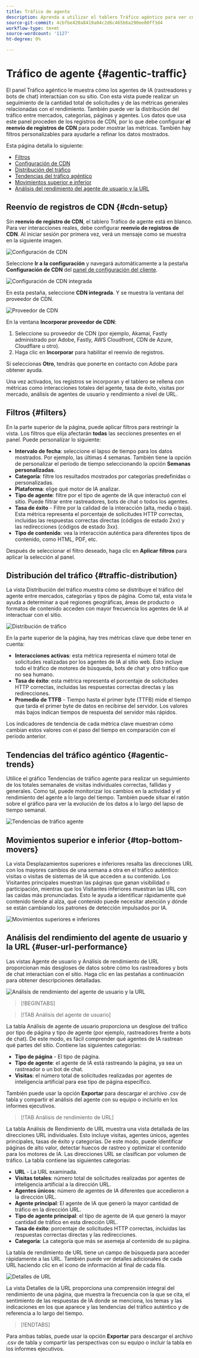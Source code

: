 ```yaml
---
title: Tráfico de agente
description: Aprenda a utilizar el tablero Tráfico agéntico para ver cómo los agentes de IA interactúan con el sitio.
source-git-commit: 4cbfbe420a8419a04c2d6c465b6a290ee00ff3d4
workflow-type: tm+mt
source-wordcount: '1127'
ht-degree: 0%

---
```



# Tráfico de agente {#agentic-traffic}

El panel Tráfico agéntico le muestra cómo los agentes de IA (rastreadores y bots de chat) interactúan con su sitio. Con esta vista puede realizar un seguimiento de la cantidad total de solicitudes y de las métricas generales relacionadas con el rendimiento. También puede ver la distribución del tráfico entre mercados, categorías, páginas y agentes. Los datos que usa este panel proceden de los registros de CDN, por lo que debe configurar **el reenvío de registros de CDN** para poder mostrar las métricas. También hay filtros personalizables para ayudarle a refinar los datos mostrados.

Esta página detalla lo siguiente:

* [Filtros](#filters)
* [Configuración de CDN](#cdn-setup)
* [Distribución del tráfico](#traffic-distribution)
* [Tendencias del tráfico agéntico](#agentic-trends)
* [Movimientos superior e inferior](#top-bottom-movers)
* [Análisis del rendimiento del agente de usuario y la URL](#user-url-performance)

## Reenvío de registros de CDN {#cdn-setup}

Sin **reenvío de registro de CDN**, el tablero Tráfico de agente está en blanco. Para ver interacciones reales, debe configurar **reenvío de registros de CDN**.  Al iniciar sesión por primera vez, verá un mensaje como se muestra en la siguiente imagen.

![Configuración de CDN](/help/dashboards/assets/ag-log-forward1.png)

Seleccione **Ir a la configuración** y navegará automáticamente a la pestaña **Configuración de CDN** del [panel de configuración del cliente](/help/dashboards/customer-configuration.md).

![Configuración de CDN integrada](/help/dashboards/assets/ag-log-forward2.png)

En esta pestaña, seleccione **CDN integrada**. Y se muestra la ventana del proveedor de CDN.

![Proveedor de CDN](/help/dashboards/assets/ag-log-forward3.png)

En la ventana **Incorporar proveedor de CDN**:

1. Seleccione su proveedor de CDN (por ejemplo, Akamai, Fastly administrado por Adobe, Fastly, AWS Cloudfront, CDN de Azure, Cloudflare u otro).
2. Haga clic en **Incorporar** para habilitar el reenvío de registros.

Si seleccionas **Otro**, tendrás que ponerte en contacto con Adobe para obtener ayuda.

Una vez activados, los registros se incorporan y el tablero se rellena con métricas como interacciones totales del agente, tasa de éxito, visitas por mercado, análisis de agentes de usuario y rendimiento a nivel de URL.

## Filtros {#filters}

En la parte superior de la página, puede aplicar filtros para restringir la vista. Los filtros que elija afectarán **todas** las secciones presentes en el panel. Puede personalizar lo siguiente:

* **Intervalo de fecha**: seleccione el lapso de tiempo para los datos mostrados. Por ejemplo, las últimas 4 semanas. También tiene la opción de personalizar el período de tiempo seleccionando la opción **Semanas personalizadas**.
* **Categoría**: filtre los resultados mostrados por categorías predefinidas o personalizadas.
* **Plataforma**: elige qué motor de IA analizar.
* **Tipo de agente**: filtre por el tipo de agente de IA que interactuó con el sitio. Puede filtrar entre rastreadores, bots de chat o todos los agentes.
* **Tasa de éxito** - Filtre por la calidad de la interacción (alta, media o baja). Esta métrica representa el porcentaje de solicitudes HTTP correctas, incluidas las respuestas correctas directas (códigos de estado 2xx) y las redirecciones (códigos de estado 3xx).
* **Tipo de contenido**: vea la interacción auténtica para diferentes tipos de contenido, como HTML, PDF, etc.

Después de seleccionar el filtro deseado, haga clic en **Aplicar filtros** para aplicar la selección al panel.

## Distribución del tráfico {#traffic-distribution}

La vista Distribución del tráfico muestra cómo se distribuye el tráfico del agente entre mercados, categorías y tipos de página. Como tal, esta vista le ayuda a determinar a qué regiones geográficas, áreas de producto o formatos de contenido acceden con mayor frecuencia los agentes de IA al interactuar con el sitio.

![Distribución de tráfico](/help/dashboards/assets/ag-main.png)

En la parte superior de la página, hay tres métricas clave que debe tener en cuenta:

* **Interacciones activas**: esta métrica representa el número total de solicitudes realizadas por los agentes de IA al sitio web. Esto incluye todo el tráfico de motores de búsqueda, bots de chat y otro tráfico que no sea humano.
* **Tasa de éxito**: esta métrica representa el porcentaje de solicitudes HTTP correctas, incluidas las respuestas correctas directas y las redirecciones.
* **Promedio de TTFB** - Tiempo hasta el primer byte (TTFB) mide el tiempo que tarda el primer byte de datos en recibirse del servidor. Los valores más bajos indican tiempos de respuesta del servidor más rápidos.

Los indicadores de tendencia de cada métrica clave muestran cómo cambian estos valores con el paso del tiempo en comparación con el periodo anterior.

## Tendencias del tráfico agéntico {#agentic-trends}

Utilice el gráfico Tendencias de tráfico agente para realizar un seguimiento de los totales semanales de visitas individuales correctas, fallidas y generales. Como tal, puede monitorizar los cambios en la actividad y el rendimiento del agente a lo largo del tiempo. También puede situar el ratón sobre el gráfico para ver la evolución de los datos a lo largo del lapso de tiempo semanal.

![Tendencias de tráfico agente](/help/dashboards/assets/ag-trends.png)

## Movimientos superior e inferior {#top-bottom-movers}

La vista Desplazamientos superiores e inferiores resalta las direcciones URL con los mayores cambios de una semana a otra en el tráfico auténtico: visitas o visitas de sistemas de IA que acceden a su contenido. Los Visitantes principales muestran las páginas que ganan visibilidad o participación, mientras que los Visitantes inferiores muestran las URL con las caídas más pronunciadas. Esto le ayuda a identificar rápidamente qué contenido tiende al alza, qué contenido puede necesitar atención y dónde se están cambiando los patrones de detección impulsados por IA.

![Movimientos superiores e inferiores](/help/dashboards/assets/movers.png)

## Análisis del rendimiento del agente de usuario y la URL {#user-url-performance}

Las vistas Agente de usuario y Análisis de rendimiento de URL proporcionan más desgloses de datos sobre cómo los rastreadores y bots de chat interactúan con el sitio. Haga clic en las pestañas a continuación para obtener descripciones detalladas.

![Análisis de rendimiento del agente de usuario y la URL](/help/dashboards/assets/user-agent.png)

>[!BEGINTABS]

>[!TAB Análisis del agente de usuario]

La tabla Análisis de agente de usuario proporciona un desglose del tráfico por tipo de página y tipo de agente (por ejemplo, rastreadores frente a bots de chat). De este modo, es fácil comprender qué agentes de IA rastrean qué partes del sitio. Contiene las siguientes categorías:

* **Tipo de página** - El tipo de página.
* **Tipo de agente**: el agente de IA está rastreando la página, ya sea un rastreador o un bot de chat.
* **Visitas**: el número total de solicitudes realizadas por agentes de inteligencia artificial para ese tipo de página específico.

También puede usar la opción **Exportar** para descargar el archivo .csv de tabla y compartir el análisis del agente con su equipo o incluirlo en los informes ejecutivos.

>[!TAB Análisis de rendimiento de URL]

La tabla Análisis de Rendimiento de URL muestra una vista detallada de las direcciones URL individuales. Esto incluye visitas, agentes únicos, agentes principales, tasas de éxito y categorías. De este modo, puede identificar páginas de alto valor, detectar huecos de rastreo y optimizar el contenido para los motores de IA. Las direcciones URL se clasifican por volumen de tráfico. La tabla contiene las siguientes categorías:

* **URL** - La URL examinada.
* **Visitas totales**: número total de solicitudes realizadas por agentes de inteligencia artificial a la dirección URL.
* **Agentes únicos**: número de agentes de IA diferentes que accedieron a la dirección URL.
* **Agente principal**: El agente de IA que generó la mayor cantidad de tráfico en la dirección URL.
* **Tipo de agente principal**: el tipo de agente de IA que generó la mayor cantidad de tráfico en esta dirección URL.
* **Tasa de éxito**: porcentaje de solicitudes HTTP correctas, incluidas las respuestas correctas directas y las redirecciones.
* **Categoría**: La categoría que más se asemeja al contenido de su página.

La tabla de rendimiento de URL tiene un campo de búsqueda para acceder rápidamente a las URL. También puede ver detalles adicionales de cada URL haciendo clic en el icono de información al final de cada fila.

![Detalles de URL](/help/dashboards/assets/details.png)

La vista Detalles de la URL proporciona una comprensión integral del rendimiento de una página, que muestra la frecuencia con la que se cita, el sentimiento de las respuestas de IA donde se menciona, los temas y las indicaciones en los que aparece y las tendencias del tráfico auténtico y de referencia a lo largo del tiempo.

>[!ENDTABS]

Para ambas tablas, puede usar la opción **Exportar** para descargar el archivo .csv de tabla y compartir las perspectivas con su equipo o incluir la tabla en los informes ejecutivos.
